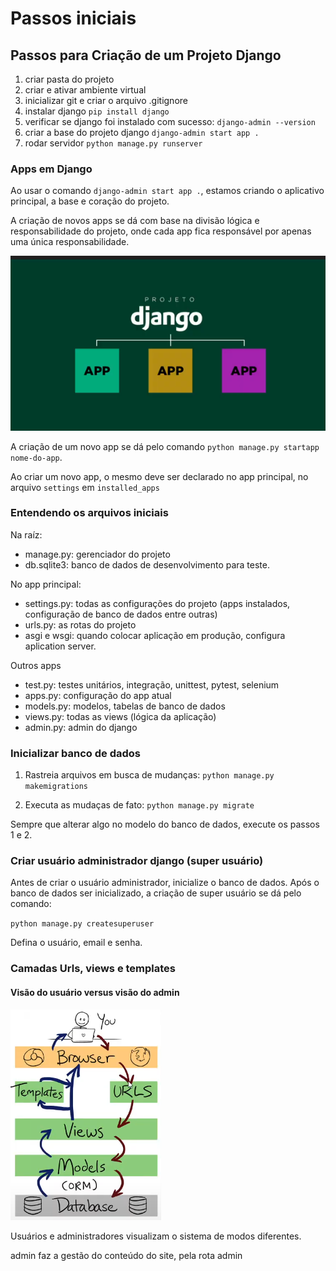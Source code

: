 # Passos iniciais 

## Passos para Criação de um Projeto Django

1. criar pasta do projeto
2. criar e ativar ambiente virtual
3. inicializar git e criar o arquivo .gitignore
4. instalar django `pip install django`
5. verificar se django foi instalado com sucesso: `django-admin --version`
6. criar a base do projeto django `django-admin start app .`
7. rodar servidor `python manage.py runserver`

### Apps em  Django

Ao usar  o comando `django-admin start app .`, estamos criando o aplicativo principal, a base e coração do projeto. 

A  criação de  novos apps se dá com base na divisão lógica e responsabilidade do projeto, onde cada app fica responsável por apenas uma única responsabilidade.

![alt text](/docs/div-apps.png)

A criação de um novo app se dá pelo comando `python manage.py startapp nome-do-app`.

Ao criar um novo app, o mesmo deve ser declarado no app principal, no arquivo `settings` em `installed_apps`

### Entendendo os arquivos iniciais

Na raíz:

- manage.py: gerenciador do projeto
- db.sqlite3: banco de dados de desenvolvimento para teste.

No app principal:

- settings.py: todas as configurações do projeto (apps instalados, configuração de banco de dados entre outras)
- urls.py: as rotas do projeto
- asgi e wsgi: quando colocar aplicação em produção, configura aplication server.

Outros apps

- test.py: testes unitários, integração, unittest, pytest, selenium
- apps.py: configuração do app atual
- models.py: modelos, tabelas de banco de dados
- views.py: todas as views (lógica da aplicação)
- admin.py: admin do django

### Inicializar  banco de dados

1. Rastreia arquivos em busca de mudanças:
`python manage.py makemigrations`

2. Executa as mudaças de fato:
`python manage.py migrate`

Sempre que alterar algo no modelo do banco de dados,  execute os passos 1 e 2.


### Criar usuário administrador django (super usuário)

Antes de criar o usuário administrador, inicialize o banco de dados. Após o banco de dados ser inicializado, a criação de super usuário se dá pelo comando:

`python manage.py createsuperuser`

Defina o usuário, email e senha.

### Camadas Urls, views e templates

#### Visão do usuário versus visão do admin

![alt text](/docs/camadas.png)

Usuários e administradores visualizam o sistema de modos diferentes.

admin faz a gestão do conteúdo do site, pela rota admin


